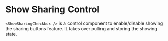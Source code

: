 # Show Sharing Control

`<ShowSharingCheckbox />` is a control component to enable/disable showing the sharing buttons feature.
It takes over pulling and storing the showing state.
